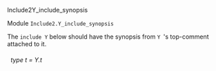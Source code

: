 Include2Y_include_synopsis

 Module `Include2.Y_include_synopsis`


The `include Y` below should have the synopsis from `Y
`'s top-comment attached to it.

<a id="type-t"></a>
###### &nbsp; type t = Y.t

